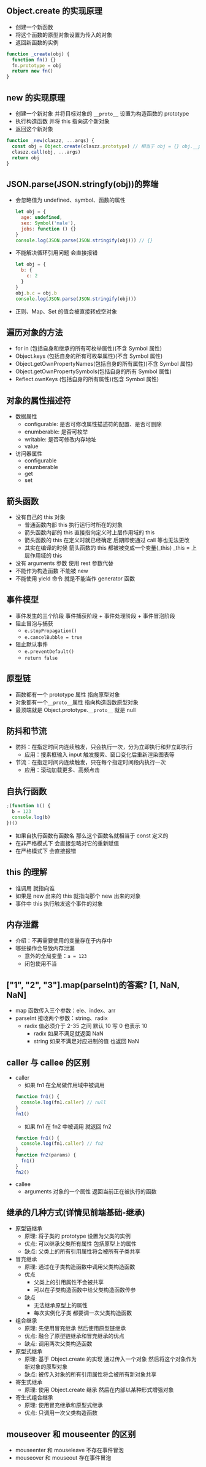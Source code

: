 ## Object.create 的实现原理

- 创建一个新函数
- 将这个函数的原型对象设置为传入的对象
- 返回新函数的实例

```javascript
function _create(obj) {
  function fn() {}
  fn.prototype = obj
  return new fn()
}
```

## new 的实现原理

- 创建一个新对象 并将目标对象的 `__proto__` 设置为构造函数的 prototype
- 执行构造函数 并将 this 指向这个新对象
- 返回这个新对象

```javascript
function _new(claszz, ...args) {
  const obj = Object.create(claszz.prototype) // 相当于 obj = {} obj.__proto__ = claszz.prototype
  claszz.call(obj, ...args)
  return obj
}
```

## JSON.parse(JSON.stringfy(obj))的弊端

- 会忽略值为 undefined、symbol、函数的属性
  ```javascript
  let obj = {
    age: undefined,
    sex: Symbol('male'),
    jobs: function () {}
  }
  console.log(JSON.parse(JSON.stringify(obj))) // {}
  ```
- 不能解决循环引用问题 会直接报错
  ```javascript
  let obj = {
    b: {
      c: 2
    }
  }
  obj.b.c = obj.b
  console.log(JSON.parse(JSON.stringify(obj)))
  ```
- 正则、Map、Set 的值会被直接转成空对象

## 遍历对象的方法

- for in (包括自身和继承的所有可枚举属性)(不含 Symbol 属性)
- Object.keys (包括自身的所有可枚举属性)(不含 Symbol 属性)
- Object.getOwnPropertyNames(包括自身的所有属性)(不含 Symbol 属性)
- Object.getOwnPropertySymbols(包括自身的所有 Symbol 属性)
- Reflect.ownKeys (包括自身的所有属性)(包含 Symbol 属性)

## 对象的属性描述符

- 数据属性
  - configurable: 是否可修改属性描述符的配置、是否可删除
  - enumberable: 是否可枚举
  - writable: 是否可修改内存地址
  - value
- 访问器属性
  - configurable
  - enumberable
  - get
  - set

## 箭头函数

- 没有自己的 this 对象
  - 普通函数内部 this 执行运行时所在的对象
  - 箭头函数内部的 this 直接指向定义时上层作用域的 this
  - 箭头函数的 this 在定义时就已经确定 后期即使通过 call 等也无法更改
  - 其实在编译的时候 箭头函数的 this 都被被变成一个变量(\_this) \_this = 上层作用域的 this
- 没有 arguments 参数 使用 rest 参数代替
- 不能作为构造函数 不能被 new
- 不能使用 yield 命令 就是不能当作 generator 函数

## 事件模型

- 事件发生的三个阶段 事件捕获阶段 + 事件处理阶段 + 事件冒泡阶段
- 阻止冒泡与捕获
  - `e.stopPropagation()`
  - `e.cancelBubble = true`
- 阻止默认事件
  - `e.preventDefault()`
  - `return false`

## 原型链

- 函数都有一个 prototype 属性 指向原型对象
- 对象都有一个`__proto__`属性 指向构造函数原型对象
- 最顶端就是 Object.prototype.`__proto__` 就是 null

## 防抖和节流

- 防抖：在指定时间内连续触发，只会执行一次，分为立即执行和非立即执行
  - 应用：搜素框输入 input 触发搜索、窗口变化后重新渲染图表等
- 节流：在指定时间内连续触发，只在每个指定时间段内执行一次
  - 应用：滚动加载更多、高频点击

## 自执行函数

```javascript
;(function b() {
  b = 123
  console.log(b)
})()
```

- 如果自执行函数有函数名 那么这个函数名就相当于 const 定义的
- 在非严格模式下 会直接忽略对它的重新赋值
- 在严格模式下 会直接报错

## this 的理解

- 谁调用 就指向谁
- 如果是 new 出来的 this 就指向那个 new 出来的对象
- 事件中 this 执行触发这个事件的对象

## 内存泄露

- 介绍：不再需要使用的变量存在于内存中
- 哪些操作会导致内存泄漏
  - 意外的全局变量：`a = 123`
  - 闭包使用不当

## ["1", "2", "3"].map(parseInt)的答案? [1, NaN, NaN]

- map 函数传入三个参数：ele、index、arr
- parseInt 接收两个参数：string、radix
  - radix 值必须介于 2-35 之间 默认 10 写 0 也表示 10
    - radix 如果不满足就返回 NaN
    - string 如果不满足对应进制的值 也返回 NaN

## caller 与 callee 的区别

- caller
  - 如果 fn1 在全局做作用域中被调用
  ```javascript
  function fn1() {
    console.log(fn1.caller) // null
  }
  fn1()
  ```
  - 如果 fn1 在 fn2 中被调用 就返回 fn2
  ```javascript
  function fn1() {
    console.log(fn1.caller) // fn2
  }
  function fn2(params) {
    fn1()
  }
  fn2()
  ```
- callee
  - arguments 对象的一个属性 返回当前正在被执行的函数

## 继承的几种方式(详情见前端基础-继承)

- 原型链继承
  - 原理: 将子类的 prototype 设置为父类的实例
  - 优点: 可以继承父类所有属性 包括原型上的属性
  - 缺点: 父类上的所有引用属性将会被所有子类共享
- 冒充继承
  - 原理: 通过在子类构造函数中调用父类构造函数
  - 优点
    - 父类上的引用属性不会被共享
    - 可以在子类构造函数中给父类构造函数传参
  - 缺点
    - 无法继承原型上的属性
    - 每次实例化子类 都要调一次父类构造函数
- 组合继承
  - 原理: 先使用冒充继承 然后使用原型链继承
  - 优点: 融合了原型链继承和冒充继承的优点
  - 缺点: 调用两次父类构造函数
- 原型式继承
  - 原理: 基于 Object.create 的实现 通过传入一个对象 然后将这个对象作为新对象的原型对象
  - 缺点: 被传入对象的所有引用属性将会被所有新对象共享
- 寄生式继承
  - 原理: 使用 Object.create 继承 然后在内部以某种形式增强对象
- 寄生式组合继承
  - 原理: 使用冒充继承和原型式继承
  - 优点: 只调用一次父类构造函数

## mouseover 和 mouseenter 的区别

- mouseenter 和 mouseleave 不存在事件冒泡
- mouseover 和 mouseout 存在事件冒泡
